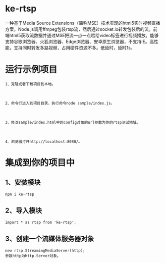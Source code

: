 # ke-rtsp
一种基于Media Source Extensions（简称MSE）技术实现的html5实时视频直播方案。Node.js调用ffmpeg包装rtsp流，然后通过socket.io转发包装后的流，前端html5获取流数据并通过MSE把流一点一点喂给video标签进行视频播放。能够支持谷歌浏览器、火狐浏览器、Edge浏览器、安卓原生浏览器，不支持IE。高性能，支持同时转发多路视频，占用硬件资源不多。低延时，延时1s。

# 运行示例项目
    1、克隆或者下载项目到本地。
<br/>

    2、命令行进入到项目目录，执行命令node sample/index.js。
<br/>

    3、修改sample/index.html中的config对象的url参数为你的rtsp测试地址。
<br/>

    4、浏览器打开http://localhost:8080/。

# 集成到你的项目中
## 1、安装模块
    npm i ke-rtsp
## 2、导入模块
    import * as rtsp from 'ke-rtsp';
## 3、创建一个流媒体服务器对象
    new rtsp.StreamingMediaServer(http);
    参数http为http.Server对象。
